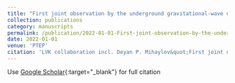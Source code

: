 ```yaml
---
title: "First joint observation by the underground gravitational-wave detector KAGRA with GEO 600"
collection: publications
category: manuscripts
permalink: /publication/2022-01-01-First-joint-observation-by-the-underground-gravitational-wave-detector-KAGRA-with-GEO-600
date: 2022-01-01
venue: 'PTEP'
citation: 'LVK collaboration incl. Deyan P. Mihaylov&quot;First joint observation by the underground gravitational-wave detector KAGRA with GEO 600.&quot; PTEP, 2022.'
---
```

Use [Google Scholar](https://scholar.google.com/scholar?q=First+joint+observation+by+the+underground+gravitational+wave+detector+KAGRA+with+GEO+600){:target="_blank"} for full citation